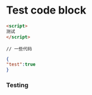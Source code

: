 
# Test code block

```html
<script>
测试
</script>
```

```
// 一些代码
```

```json
{
"test":true
}
```

### Testing

